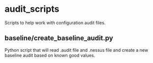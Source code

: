 # audit_scripts
Scripts to help work with configuration audit files.

## baseline/create_baseline_audit.py

Python script that will read .audit file and .nessus file and create a new baseline audit based on known good values.

